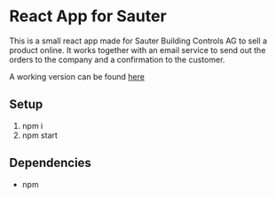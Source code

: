 # React App for Sauter

This is a small react app made for Sauter Building Controls AG to sell a product online.
It works together with an email service to send out the orders to the company and a confirmation to the customer.

A working version can be found [here](https://hlk-components.ch)

## Setup
1. npm i
2. npm start

## Dependencies
- npm
